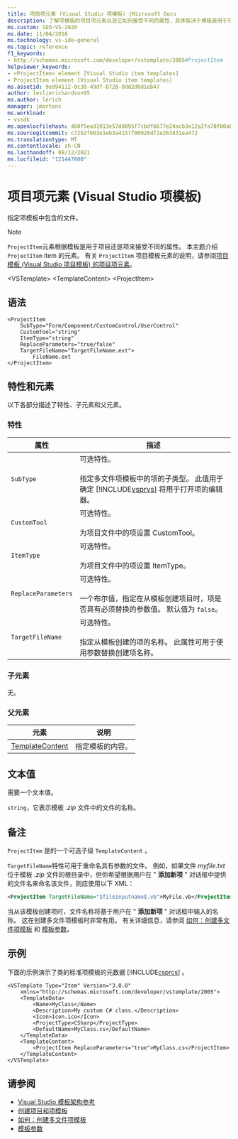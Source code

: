 ```yaml
---
title: 项目项元素 (Visual Studio 项模板) |Microsoft Docs
description: 了解项模板的项目项元素以及它如何接受不同的属性，具体取决于模板是用于项目还是项。
ms.custom: SEO-VS-2020
ms.date: 11/04/2016
ms.technology: vs-ide-general
ms.topic: reference
f1_keywords:
- http://schemas.microsoft.com/developer/vstemplate/2005#ProjectItem
helpviewer_keywords:
- <ProjectItem> element [Visual Studio item templates]
- ProjectItem element [Visual Studio item templates]
ms.assetid: 9ed94112-0c38-49df-b728-0dd2d0d1eb47
author: leslierichardson95
ms.author: lerich
manager: jmartens
ms.workload:
- vssdk
ms.openlocfilehash: 460f5ea31913e57dd095f7cbdf6677e24acb3a12a2fa70f80abb0acb67a34f8a
ms.sourcegitcommit: c72b2f603e1eb3a4157f00926df2e263831ea472
ms.translationtype: MT
ms.contentlocale: zh-CN
ms.lasthandoff: 08/12/2021
ms.locfileid: "121447800"
---
```

# <a name="projectitem-element-visual-studio-item-templates"></a>项目项元素 (Visual Studio 项模板) 
指定项模板中包含的文件。

> [!NOTE]
> `ProjectItem`元素根据模板是用于项目还是项来接受不同的属性。 本主题介绍 `ProjectItem` item 的元素。 有关 `ProjectItem` 项目模板元素的说明，请参阅[项目模板 (Visual Studio 项目模板) 的项目项元素](../extensibility/projectitem-element-visual-studio-project-templates.md)。

 \<VSTemplate> \<TemplateContent>
 \<ProjectItem>

## <a name="syntax"></a>语法

```
<ProjectItem
    SubType="Form/Component/CustomControl/UserControl"
    CustomTool="string"
    ItemType="string"
    ReplaceParameters="true/false"
    TargetFileName="TargetFileName.ext">
        FileName.ext
</ProjectItem>
```

## <a name="attributes-and-elements"></a>特性和元素
 以下各部分描述了特性、子元素和父元素。

### <a name="attributes"></a>特性

| 属性 | 描述 |
|---------------------| - |
| `SubType` | 可选特性。<br /><br /> 指定多文件项模板中的项的子类型。 此值用于确定 [!INCLUDE[vsprvs](../code-quality/includes/vsprvs_md.md)] 将用于打开项的编辑器。 |
| `CustomTool` | 可选特性。<br /><br /> 为项目文件中的项设置 CustomTool。 |
| `ItemType` | 可选特性。<br /><br /> 为项目文件中的项设置 ItemType。 |
| `ReplaceParameters` | 可选特性。<br /><br /> 一个布尔值，指定在从模板创建项目时，项是否具有必须替换的参数值。 默认值为 `false`。 |
| `TargetFileName` | 可选特性。<br /><br /> 指定从模板创建的项的名称。 此属性可用于使用参数替换创建项名称。 |

### <a name="child-elements"></a>子元素
 无。

### <a name="parent-elements"></a>父元素

|元素|说明|
|-------------|-----------------|
|[TemplateContent](../extensibility/templatecontent-element-visual-studio-templates.md)|指定模板的内容。|

## <a name="text-value"></a>文本值
 需要一个文本值。

 `string`，它表示模板 *.zip* 文件中的文件的名称。

## <a name="remarks"></a>备注
 `ProjectItem` 是的一个可选子级 `TemplateContent` 。

 `TargetFileName`特性可用于重命名具有参数的文件。 例如，如果文件 *myfile.txt* 位于模板 *.zip* 文件的根目录中，但你希望根据用户在 " **添加新项** " 对话框中提供的文件名来命名该文件，则应使用以下 XML：

```xml
<ProjectItem TargetFileName="$fileinputname$.vb">MyFile.vb</ProjectItem>
```

 当从该模板创建项时，文件名称将基于用户在 " **添加新项** " 对话框中输入的名称。 这在创建多文件项模板时非常有用。 有关详细信息，请参阅 [如何：创建多文件项模板](../ide/how-to-create-multi-file-item-templates.md) 和 [模板参数](../ide/template-parameters.md)。

## <a name="example"></a>示例
 下面的示例演示了类的标准项模板的元数据 [!INCLUDE[csprcs](../data-tools/includes/csprcs_md.md)] 。

```
<VSTemplate Type="Item" Version="3.0.0"
    xmlns="http://schemas.microsoft.com/developer/vstemplate/2005">
    <TemplateData>
        <Name>MyClass</Name>
        <Description>My custom C# class.</Description>
        <Icon>Icon.ico</Icon>
        <ProjectType>CSharp</ProjectType>
        <DefaultName>MyClass.cs</DefaultName>
    </TemplateData>
    <TemplateContent>
        <ProjectItem ReplaceParameters="true">MyClass.cs</ProjectItem>
    </TemplateContent>
</VSTemplate>
```

## <a name="see-also"></a>请参阅
- [Visual Studio 模板架构参考](../extensibility/visual-studio-template-schema-reference.md)
- [创建项目和项模板](../ide/creating-project-and-item-templates.md)
- [如何：创建多文件项模板](../ide/how-to-create-multi-file-item-templates.md)
- [模板参数](../ide/template-parameters.md)
